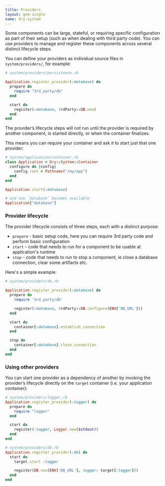 ```yaml
---
title: Providers
layout: gem-single
name: dry-system
---
```


Some components can be large, stateful, or requiring specific configuration as part of their setup (such as when dealing with third party code). You can use providers to manage and register these components across several distinct lifecycle steps.

You can define your providers as individual source files in `system/providers/`, for example:

``` ruby
# system/providers/persistence.rb

Application.register_provider(:database) do
  prepare do
    require "3rd_party/db"
  end

  start do
    register(:database, 3rdParty::DB.new)
  end
end
```

The provider’s lifecycle steps will not run until the provider is required by another component, is started directly, or when the container finalizes.

This means you can require your container and ask it to start just that one provider:

``` ruby
# system/application/container.rb
class Application < Dry::System::Container
  configure do |config|
    config.root = Pathname("/my/app")
  end
end

Application.start(:database)

# and now `database` becomes available
Application["database"]
```

### Provider lifecycle

The provider lifecycle consists of three steps, each with a distinct purpose:

* `prepare` - basic setup code, here you can require 3rd party code and perform basic configuration
* `start` - code that needs to run for a component to be usable at application's runtime
* `stop` - code that needs to run to stop a component, ie close a database connection, clear some artifacts etc.

Here's a simple example:

``` ruby
# system/providers/db.rb

Application.register_provider(:database) do
  prepare do
    require '3rd_party/db'

    register(:database, 3rdParty::DB.configure(ENV['DB_URL']))
  end

  start do
    container[:database].establish_connection
  end

  stop do
    container[:database].close_connection
  end
end
```

### Using other providers

You can start one provider as a dependency of another by invoking the provider’s lifecycle directly on the `target` container (i.e. your application container):

``` ruby
# system/providers/logger.rb
Application.register_provider(:logger) do
  prepare do
    require "logger"
  end

  start do
    register(:logger, Logger.new($stdout))
  end
end

# system/providers/db.rb
Application.register_provider(:db) do
  start do
    target.start :logger

    register(DB.new(ENV['DB_URL'], logger: target[:logger]))
  end
end
```
